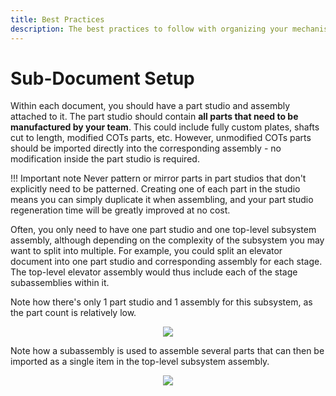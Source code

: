 ```yaml
---
title: Best Practices
description: The best practices to follow with organizing your mechanism documents in Onshape.
---
```


# Sub-Document Setup

Within each document, you should have a part studio and assembly attached to it. The part studio should contain **all parts that need to be manufactured by your team**. This could include fully custom plates, shafts cut to length, modified COTs parts, etc. However, unmodified COTs parts should be imported directly into the corresponding assembly - no modification inside the part studio is required.

!!! Important note
    Never pattern or mirror parts in part studios that don't explicitly need to be patterned. Creating one of each part in the studio means you can simply duplicate it when assembling, and your part studio regeneration time will be greatly improved at no cost.

Often, you only need to have one part studio and one top-level subsystem assembly, although depending on the complexity of the subsystem you may want to split into multiple. For example, you could split an elevator document into one part studio and corresponding assembly for each stage. The top-level elevator assembly would thus include each of the stage subassemblies within it.


Note how there's only 1 part studio and 1 assembly for this subsystem, as the part count is relatively low.

<center><img src="/img/best-practices/part-studio.webp"></center>

Note how a subassembly is used to assemble several parts that can then be imported as a single item in the top-level subsystem assembly.

<center><img src="/img/best-practices/subassembly.png"></center>

<br>
